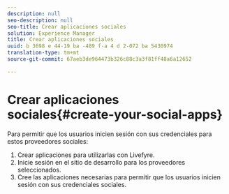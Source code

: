 ```yaml
---
description: null
seo-description: null
seo-title: Crear aplicaciones sociales
solution: Experience Manager
title: Crear aplicaciones sociales
uuid: b 3698 e 44-19 ba -489 f-a 4 d 2-072 ba 5430974
translation-type: tm+mt
source-git-commit: 67aeb3de964473b326c88c3a3f81ff48a6a12652

---
```



# Crear aplicaciones sociales{#create-your-social-apps}

Para permitir que los usuarios inicien sesión con sus credenciales para estos proveedores sociales:

1. Crear aplicaciones para utilizarlas con Livefyre.
1. Inicie sesión en el sitio de desarrollo para los proveedores seleccionados.
1. Cree las aplicaciones necesarias para permitir que los usuarios inicien sesión con sus credenciales sociales.
